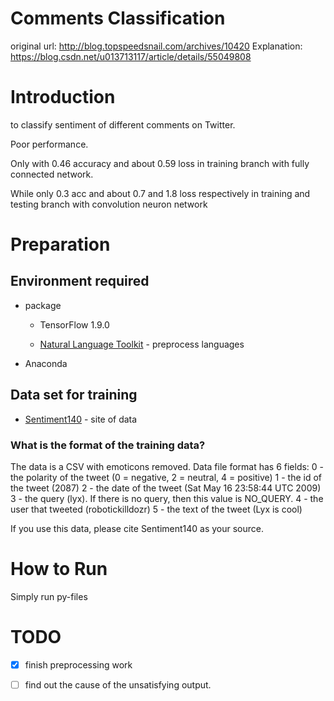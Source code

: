 # Comments Classification

original url: http://blog.topspeedsnail.com/archives/10420
Explanation: https://blog.csdn.net/u013713117/article/details/55049808

# Introduction

to classify sentiment of different comments on Twitter.

Poor performance.

Only with 0.46 accuracy and about 0.59 loss in training branch with fully connected network.

While only 0.3 acc and about 0.7 and 1.8 loss respectively in training and testing branch with convolution neuron network

# Preparation

## Environment required

- package

    - TensorFlow 1.9.0

    - [Natural Language Toolkit](https://www.nltk.org/) - preprocess languages

- Anaconda

## Data set for training

- [Sentiment140](http://help.sentiment140.com/for-students/) - site of data

### What is the format of the training data?
The data is a CSV with emoticons removed. Data file format has 6 fields:
0 - the polarity of the tweet (0 = negative, 2 = neutral, 4 = positive)
1 - the id of the tweet (2087)
2 - the date of the tweet (Sat May 16 23:58:44 UTC 2009)
3 - the query (lyx). If there is no query, then this value is NO_QUERY.
4 - the user that tweeted (robotickilldozr)
5 - the text of the tweet (Lyx is cool)

If you use this data, please cite Sentiment140 as your source.

# How to Run

Simply run py-files

# TODO

 - [x] finish preprocessing work

 - [ ] find out the cause of the unsatisfying output.
